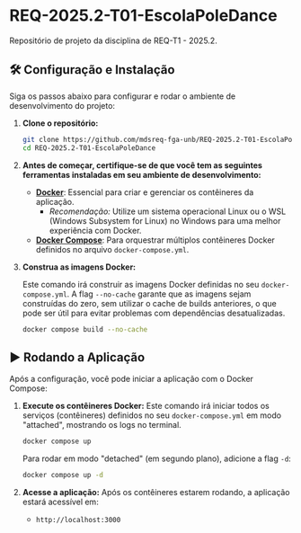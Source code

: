 # REQ-2025.2-T01-EscolaPoleDance
Repositório de projeto da disciplina de REQ-T1 - 2025.2.

## 🛠️ Configuração e Instalação

Siga os passos abaixo para configurar e rodar o ambiente de desenvolvimento do projeto:

1.  **Clone o repositório:**
    ```bash
    git clone https://github.com/mdsreq-fga-unb/REQ-2025.2-T01-EscolaPoleDance.git
    cd REQ-2025.2-T01-EscolaPoleDance
    ```
2. **Antes de começar, certifique-se de que você tem as seguintes ferramentas instaladas em seu ambiente de desenvolvimento:**
    * **[Docker](https://docs.docker.com/get-docker/)**: Essencial para criar e gerenciar os contêineres da aplicação.
        * *Recomendação:* Utilize um sistema operacional Linux ou o WSL (Windows Subsystem for Linux) no Windows para uma melhor experiência com Docker.
    * **[Docker Compose](https://docs.docker.com/compose/install/)**: Para orquestrar múltiplos contêineres Docker definidos no arquivo `docker-compose.yml`.

3.  **Construa as imagens Docker:**

    Este comando irá construir as imagens Docker definidas no seu `docker-compose.yml`. A flag `--no-cache` garante que as imagens sejam construídas do zero, sem utilizar o cache de builds anteriores, o que pode ser útil para evitar problemas com dependências desatualizadas.
    ```bash
    docker compose build --no-cache
    ```
    
## ▶️ Rodando a Aplicação

Após a configuração, você pode iniciar a aplicação com o Docker Compose:

1.  **Execute os contêineres Docker:**
    Este comando irá iniciar todos os serviços (contêineres) definidos no seu `docker-compose.yml` em modo "attached", mostrando os logs no terminal.
    ```bash
    docker compose up
    ```
    Para rodar em modo "detached" (em segundo plano), adicione a flag `-d`:
    ```bash
    docker compose up -d
    ```

2.  **Acesse a aplicação:**
    Após os contêineres estarem rodando, a aplicação estará acessível em:
    * `http://localhost:3000`
